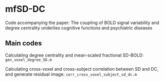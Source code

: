 # mfSD-DC
Code accompanying the paper: The coupling of BOLD signal variability and degree centrality underlies cognitive functions and psychiatric diseases

## Main codes
Calculating degree centrality and mean-scaled fractional SD-BOLD:
`gen_voxel_degree_SD.m`

Calculating cross-voxel and cross-subject correlation between SD and DC, and generate residual image:
`corr_cross_voxel_subject_sd_dc.m`
